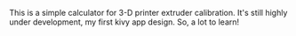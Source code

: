 This is a simple calculator for 3-D printer extruder calibration. 
It's still highly under development, my first kivy app design.
So, a lot to learn!
